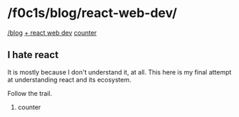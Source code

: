 <html lang="en">
<head>
    <meta charset="UTF-8">
    <meta name="viewport" content="width=device-width, initial-scale=1">
    <title>/f0c1s/blog/react-web-dev</title>
    <link rel="stylesheet" href="../index.css"/>
    <script src="../setup.js"></script>
</head>

<body onload="setup()">
<h1>/f0c1s/blog/react-web-dev/</h1>
<nav>
    <a href="../index.html">/blog</a>
    <a href="./index.html">+ react web dev</a>
    <a href="./counter/counter.html">counter</a>
</nav>

<h2>I hate react</h2>

It is mostly because I don't understand it, at all. This here is my final attempt at understanding react and its
ecosystem.

Follow the trail.

1. counter

</body>
</html>

